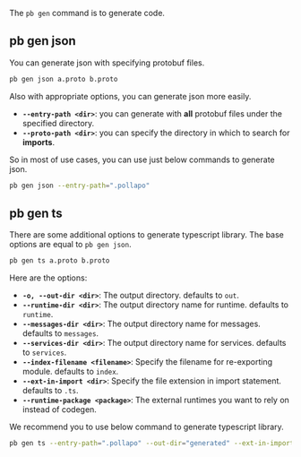 The `pb gen` command is to generate code.

## pb gen json

You can generate json with specifying protobuf files.

```bash
pb gen json a.proto b.proto
```

Also with appropriate options, you can generate json more easily.

- **`--entry-path <dir>`**: you can generate with **all** protobuf files under
  the specified directory.
- **`--proto-path <dir>`**: you can specify the directory in which to search for
  **imports**.

So in most of use cases, you can use just below commands to generate json.

```bash
pb gen json --entry-path=".pollapo"
```

## pb gen ts

There are some additional options to generate typescript library. The base
options are equal to `pb gen json`.

```bash
pb gen ts a.proto b.proto
```

Here are the options:

- **`-o, --out-dir <dir>`**: The output directory. defaults to `out`.
- **`--runtime-dir <dir>`**: The output directory name for runtime. defaults to
  `runtime`.
- **`--messages-dir <dir>`**: The output directory name for messages. defaults
  to `messages`.
- **`--services-dir <dir>`**: The output directory name for services. defaults
  to `services`.
- **`--index-filename <filename>`**: Specify the filename for re-exporting
  module. defaults to `index`.
- **`--ext-in-import <dir>`**: Specify the file extension in import statement.
  defaults to `.ts`.
- **`--runtime-package <package>`**: The external runtimes you want to rely on
  instead of codegen.

We recommend you to use below command to generate typescript library.

```bash
pb gen ts --entry-path=".pollapo" --out-dir="generated" --ext-in-import=" "
```
